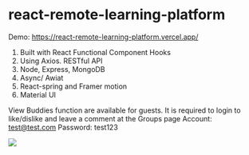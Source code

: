 # react-remote-learning-platform

Demo:
https://react-remote-learning-platform.vercel.app/

1. Built with React Functional Component Hooks
2. Using Axios. RESTful API
3. Node, Express, MongoDB
4. Async/ Awiat
5. React-spring and Framer motion
6. Material UI

View Buddies function are available for guests.
It is required to login to like/dislike and leave a comment at the Groups page
Account: test@test.com
Password: test123

<img src="https://j.gifs.com/81r6w2.gif" />
